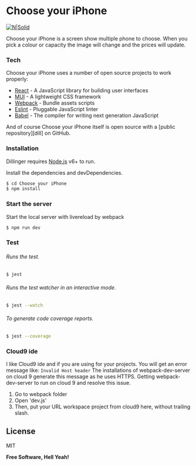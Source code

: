 # Choose your iPhone

[![N|Solid](https://cldup.com/dTxpPi9lDf.thumb.png)](https://nodesource.com/products/nsolid)

Choose your iPhone is a screen show multiple phone to choose. When you pick a colour or capacity the image will change and the prices will update.

### Tech

Choose your iPhone uses a number of open source projects to work properly:

* [React] - A JavaScript library for building user interfaces
* [MUI] - A lightweight CSS framework 
* [Webpack] - Bundle assets scripts
* [Eslint] - Pluggable JavaScript linter
* [Babel] - The compiler for writing next generation JavaScript

And of course Choose your iPhone itself is open source with a [public repository][dill]
 on GitHub.

### Installation

Dillinger requires [Node.js](https://nodejs.org/) v6+ to run.

Install the dependencies and devDependencies.

```sh
$ cd Choose your iPhone
$ npm install
```


### Start the server

Start the local server with livereload by webpack

```sh
$ npm run dev
```


### Test

###### Runs the test.

```sh
$ jest
```

###### Runs the test watcher in an interactive mode.

```sh
$ jest --watch
```

###### To generate code coverage reports.

```sh
$ jest --coverage
```
  
### Cloud9 ide
I like Cloud9 ide and if you are using for your projects. You will get an error message like:  ```Invalid Host header```
The installations of webpack-dev-server on cloud 9 generate this message as he uses HTTPS.
Getting webpack-dev-server to run on cloud 9 and resolve this issue.
1. Go to webpack folder
2. Open 'dev.js'
3. Then, put your URL workspace project from cloud9 here, without trailing slash.


License
----

MIT


**Free Software, Hell Yeah!**

[//]: # (These are reference links used in the body of this note and get stripped out when the markdown processor does its job. There is no need to format nicely because it shouldn't be seen. Thanks SO - http://stackoverflow.com/questions/4823468/store-comments-in-markdown-syntax)



   [git-repo-url]: <https://github.com/PyColors/choose-your-iPhone>
   [React]: <https://github.com/facebook/react>
   [MUI]: <https://github.com/muicss/mui>
   [Webpack]: <https://github.com/webpack/webpack>
   [Eslint]: https://eslint.org/>
   [Babel]: <https://babeljs.io/>
  
